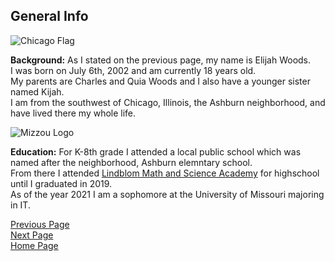 ## General Info

![Chicago Flag](https://user-images.githubusercontent.com/77852069/117490415-5ab67800-af34-11eb-8f18-bfae7b474e2f.png)


**Background:**
As I stated on the previous page, my name is Elijah Woods.  
I was born on July 6th, 2002 and am currently 18 years old.  
My parents are Charles and Quia Woods and I also have a younger sister named Kijah.  
I am from the southwest of Chicago, Illinois, the Ashburn neighborhood, and have lived there my whole life.   

![Mizzou Logo](https://encrypted-tbn0.gstatic.com/images?q=tbn:ANd9GcSU32LgMzT-naSk4FxotOgkPNTAwjsVumG8hw&usqp=CAU)

**Education:**
For K-8th grade I attended a local public school which was named after the neighborhood, Ashburn elemntary school.  
From there I attended [Lindblom Math and Science Academy](https://lindblomeagles.org/) for highschool until I graduated in 2019.  
As of the year 2021 I am a sophomore at the University of Missouri majoring in IT.  


[Previous Page](README.md)  
[Next Page](Page2.md)  
[Home Page](README.md)  

